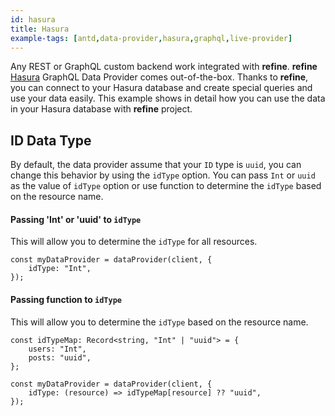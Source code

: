 ```yaml
---
id: hasura
title: Hasura
example-tags: [antd,data-provider,hasura,graphql,live-provider]
---
```


Any REST or GraphQL custom backend work integrated with **refine**. **refine** [Hasura](https://hasura.io/) GraphQL Data Provider comes out-of-the-box. Thanks to **refine**, you can connect to your Hasura database and create special queries and use your data easily. This example shows in detail how you can use the data in your Hasura database with **refine** project.

## ID Data Type

By default, the data provider assume that your `ID` type is `uuid`, you can change this behavior by using the `idType` option. You can pass `Int` or `uuid` as the value of `idType` option or use function to determine the `idType` based on the resource name.

#### Passing 'Int' or 'uuid' to `idType`

This will allow you to determine the `idType` for all resources.

```tsx
const myDataProvider = dataProvider(client, {
    idType: "Int",
});
```

#### Passing function to `idType`

This will allow you to determine the `idType` based on the resource name.

```tsx
const idTypeMap: Record<string, "Int" | "uuid"> = {
    users: "Int",
    posts: "uuid",
};

const myDataProvider = dataProvider(client, {
    idType: (resource) => idTypeMap[resource] ?? "uuid",
});
```

<CodeSandboxExample path="data-provider-hasura" />
